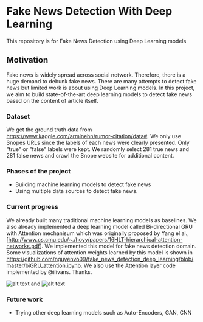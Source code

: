 # Fake News Detection With Deep Learning
This repository is for Fake News Detection using Deep Learning models

## Motivation
Fake news is widely spread across social network. Therefore, there is a huge demand to debunk fake news. There are many attempts to detect fake news but limited work is about using Deep Learning models. In this project, we aim to build state-of-the-art deep learning models to detect fake news based on the content of article itself. 

### Dataset
We get the ground truth data from https://www.kaggle.com/arminehn/rumor-citation/data#. We only use Snopes URLs since the labels of each news were clearly presented. Only "true" or "false" labels were kept. We randomly select 281 true news and 281 false news and crawl the Snope website for additional content. 

### Phases of the project
* Building machine learning models to detect fake news 
* Using multiple data sources to detect fake news. 

### Current progress
We already built many traditional machine learning models as baselines. We also already implemented a deep learning model called Bi-directional GRU with Attention mechanisum which was originally proposed by Yang el al., [http://www.cs.cmu.edu/~./hovy/papers/16HLT-hierarchical-attention-networks.pdf]. We implemented this model for fake news detection domain. Some visualizations of attention weights learned by this model is shown in https://github.com/nguyenvo09/fake_news_detection_deep_learning/blob/master/biGRU_attention.ipynb. We also use the Attention layer code implemented by @ilivans. Thanks. 

![alt text](https://github.com/nguyenvo09/fake_news_detection_deep_learning/blob/master/visualize1.PNG)
and 
![alt text](https://github.com/nguyenvo09/fake_news_detection_deep_learning/blob/master/visualize2.PNG)

### Future work
* Trying other deep learning models such as Auto-Encoders, GAN, CNN



